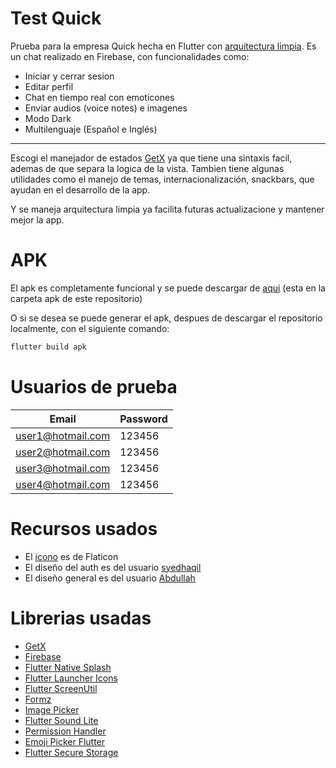 # Test Quick

Prueba para la empresa Quick hecha en Flutter con [arquitectura limpia](https://www.youtube.com/playlist?list=PLB6lc7nQ1n4iYGE_khpXRdJkJEp9WOech).
Es un chat realizado en Firebase, con funcionalidades como:
- Iniciar y cerrar sesion
- Editar perfil
- Chat en tiempo real con emoticones
- Enviar audios (voice notes) e imagenes
- Modo Dark
- Multilenguaje (Español e Inglés)

---

Escogi el manejador de estados [GetX](https://pub.dev/packages/get) ya que tiene una sintaxis facil, ademas de que separa la logica de la vista.
Tambien tiene algunas utilidades como el manejo de temas, internacionalización, snackbars, que ayudan en el desarrollo de la app.

Y se maneja arquitectura limpia ya facilita futuras actualizacione y mantener mejor la app.


# APK

El apk es completamente funcional y se puede descargar de [aqui](https://github.com/criistian14/test-quick/raw/dev/apk/testquick_christian.apk) (esta en la carpeta apk de este repositorio)

O si se desea se puede generar el apk, despues de descargar el repositorio localmente, con el siguiente comando:

```cmd
flutter build apk
```

# Usuarios de prueba

Email   | Password 
------ | --------
user1@hotmail.com  | 123456
user2@hotmail.com  | 123456
user3@hotmail.com  | 123456
user4@hotmail.com  | 123456




# Recursos usados

- El [icono](https://www.flaticon.com/free-icon/speak_1653630) es de Flaticon
- El diseño del auth es del usuario [syedhaqil](https://dribbble.com/shots/12207505-Babble-Sign-in-Sign-up-UI/attachments/)
- El diseño general es del usuario [Abdullah](https://dribbble.com/shots/14582907-Freedom-Chatting-App)

# Librerias usadas

- [GetX](https://pub.dev/packages/get)
- [Firebase](https://firebase.flutter.dev/docs/overview/)
- [Flutter Native Splash](https://pub.dev/packages/flutter_native_splash)
- [Flutter Launcher Icons](https://pub.dev/packages/flutter_launcher_icons)
- [Flutter ScreenUtil](https://pub.dev/packages/flutter_screenutil)
- [Formz](https://pub.dev/packages/formz)
- [Image Picker](https://pub.dev/packages/image_picker)
- [Flutter Sound Lite](https://pub.dev/packages/flutter_sound_lite)
- [Permission Handler](https://pub.dev/packages/permission_handler)
- [Emoji Picker Flutter](https://pub.dev/packages/emoji_picker_flutter)
- [Flutter Secure Storage](https://pub.dev/packages/flutter_secure_storage)
